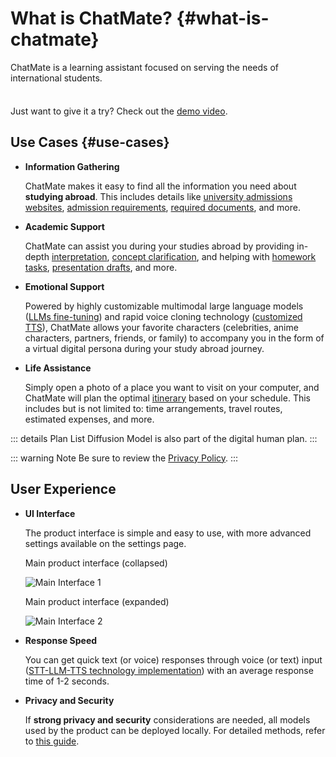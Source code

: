 <!-- markdownlint-disable MD033 MD041-->

# What is ChatMate? {#what-is-chatmate}

ChatMate is a learning assistant focused on serving the needs of international students.

<div class="tip custom-block" style="padding-top: 8px">

Just want to give it a try? Check out the [demo video](https://www.bilibili.com/video/BV1WSWgeXEgH/?vd_source=8efd81eccbe016cf85c48d0cef159938).

</div>

## Use Cases {#use-cases}

- **Information Gathering**
  
  ChatMate makes it easy to find all the information you need about **studying abroad**. This includes details like [university admissions websites](), [admission requirements](), [required documents](), and more.

- **Academic Support**
  
  ChatMate can assist you during your studies abroad by providing in-depth [interpretation](), [concept clarification](), and helping with [homework tasks](), [presentation drafts](), and more.

- **Emotional Support**
  
  Powered by highly customizable multimodal large language models ([LLMs fine-tuning]()) and rapid voice cloning technology ([customized TTS]()), ChatMate allows your favorite characters (celebrities, anime characters, partners, friends, or family) to accompany you in the form of a virtual digital persona during your study abroad journey.

- **Life Assistance**
  
  Simply open a photo of a place you want to visit on your computer, and ChatMate will plan the optimal [itinerary]() based on your schedule. This includes but is not limited to: time arrangements, travel routes, estimated expenses, and more.

::: details Plan List
Diffusion Model is also part of the digital human plan.
:::

::: warning Note
Be sure to review the [Privacy Policy]().
:::

## User Experience

- **UI Interface**

  The product interface is simple and easy to use, with more advanced settings available on the settings page.

  Main product interface (collapsed)

  ![Main Interface 1](/others/mainForm.png "Main product interface (collapsed)")

  Main product interface (expanded)

  ![Main Interface 2](/others/gen-code.png "Main product interface (expanded)")

- **Response Speed**

  You can get quick text (or voice) responses through voice (or text) input ([STT-LLM-TTS technology implementation]()) with an average response time of 1-2 seconds.

- **Privacy and Security**

  If **strong privacy and security** considerations are needed, all models used by the product can be deployed locally. For detailed methods, refer to [this guide]().
